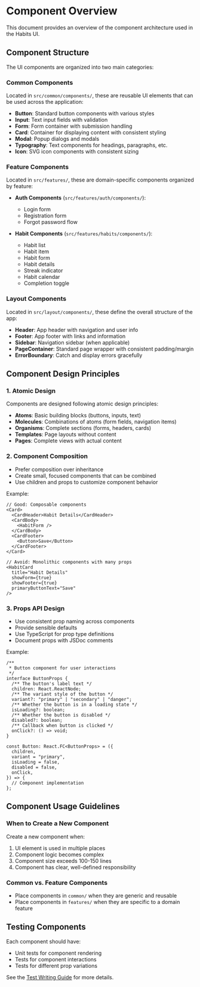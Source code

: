 # Component Overview

This document provides an overview of the component architecture used in the Habits UI.

## Component Structure

The UI components are organized into two main categories:

### Common Components

Located in `src/common/components/`, these are reusable UI elements that can be used across the application:

- **Button**: Standard button components with various styles
- **Input**: Text input fields with validation
- **Form**: Form container with submission handling
- **Card**: Container for displaying content with consistent styling
- **Modal**: Popup dialogs and modals
- **Typography**: Text components for headings, paragraphs, etc.
- **Icon**: SVG icon components with consistent sizing

### Feature Components

Located in `src/features/`, these are domain-specific components organized by feature:

- **Auth Components** (`src/features/auth/components/`):

  - Login form
  - Registration form
  - Forgot password flow

- **Habit Components** (`src/features/habits/components/`):
  - Habit list
  - Habit item
  - Habit form
  - Habit details
  - Streak indicator
  - Habit calendar
  - Completion toggle

### Layout Components

Located in `src/layout/components/`, these define the overall structure of the app:

- **Header**: App header with navigation and user info
- **Footer**: App footer with links and information
- **Sidebar**: Navigation sidebar (when applicable)
- **PageContainer**: Standard page wrapper with consistent padding/margin
- **ErrorBoundary**: Catch and display errors gracefully

## Component Design Principles

### 1. Atomic Design

Components are designed following atomic design principles:

- **Atoms**: Basic building blocks (buttons, inputs, text)
- **Molecules**: Combinations of atoms (form fields, navigation items)
- **Organisms**: Complete sections (forms, headers, cards)
- **Templates**: Page layouts without content
- **Pages**: Complete views with actual content

### 2. Component Composition

- Prefer composition over inheritance
- Create small, focused components that can be combined
- Use children and props to customize component behavior

Example:

```tsx
// Good: Composable components
<Card>
  <CardHeader>Habit Details</CardHeader>
  <CardBody>
    <HabitForm />
  </CardBody>
  <CardFooter>
    <Button>Save</Button>
  </CardFooter>
</Card>

// Avoid: Monolithic components with many props
<HabitCard
  title="Habit Details"
  showForm={true}
  showFooter={true}
  primaryButtonText="Save"
/>
```

### 3. Props API Design

- Use consistent prop naming across components
- Provide sensible defaults
- Use TypeScript for prop type definitions
- Document props with JSDoc comments

Example:

```tsx
/**
 * Button component for user interactions
 */
interface ButtonProps {
  /** The button's label text */
  children: React.ReactNode;
  /** The variant style of the button */
  variant?: "primary" | "secondary" | "danger";
  /** Whether the button is in a loading state */
  isLoading?: boolean;
  /** Whether the button is disabled */
  disabled?: boolean;
  /** Callback when button is clicked */
  onClick?: () => void;
}

const Button: React.FC<ButtonProps> = ({
  children,
  variant = "primary",
  isLoading = false,
  disabled = false,
  onClick,
}) => {
  // Component implementation
};
```

## Component Usage Guidelines

### When to Create a New Component

Create a new component when:

1. UI element is used in multiple places
2. Component logic becomes complex
3. Component size exceeds 100-150 lines
4. Component has clear, well-defined responsibility

### Common vs. Feature Components

- Place components in `common/` when they are generic and reusable
- Place components in `features/` when they are specific to a domain feature

## Testing Components

Each component should have:

- Unit tests for component rendering
- Tests for component interactions
- Tests for different prop variations

See the [Test Writing Guide](../testing/test-writing-guide.md) for more details.
